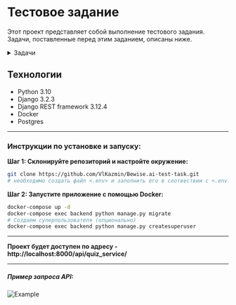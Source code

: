 # Тестовое задание

Этот проект представляет собой выполнение тестового задания. Задачи, поставленные перед этим заданием, описаны ниже.
<details>
 <summary>Задачи</summary>


1. **Развертывание СУБД с использованием Docker**

   - С помощью Docker (предпочтительно - docker-compose) развернуть образ с любой опенсорсной СУБД (предпочтительно - PostgreSQL).
   - Предоставить все необходимые скрипты и конфигурационные (docker/compose) файлы для развертывания СУБД.
   - Предоставить инструкции для подключения к СУБД.
   - Обеспечить сохранность данных при рестарте контейнера (использовать volume-ы для хранения файлов СУБД на хост-машине).

2. **Реализация веб-сервиса на Python3**

   - Реализовать веб-сервис с использованием Python3 и фреймворка (например, FastAPI или Flask).
   - Реализовать REST API, принимающее POST запросы с содержимым вида `{"questions_num": integer}`.
   - При получении запроса, сервис должен запрашивать с публичного API (англоязычные вопросы для викторин) указанное в запросе количество вопросов.
   - Полученные ответы должны сохраняться в базе данных (см. задачу 1).
   - В случае, если в БД имеется такой же вопрос, сервис должен выполнять дополнительные запросы к публичному API до получения уникального вопроса для викторины.
   - Ответом на запрос должен быть сохраненный вопрос для викторины. В случае его отсутствия - пустой объект.

3. **Инструкции и пример запроса**

   - В репозитории с заданием должны быть предоставлены инструкции по сборке Docker-образа с сервисом из пункта 2, его настройке и запуску.
   - Предоставить пример запроса к POST API сервиса.

4. **Дополнительные требования**

   - Желательно использовать docker-compose, SQLAlchemy.
   - Использовать аннотации типов.

</details>

## Технологии
- Python 3.10
- Django 3.2.3
- Django REST framework 3.12.4
- Docker
- Postgres
***

### Инструкции по установке и запуску:

**Шаг 1: Склонируйте репозиторий и настройте окружение:**
```bash
git clone https://github.com/VlKazmin/Bewise.ai-test-task.git
# необходимо создать файл <.env> и заполнить его в соотвествии с <.env.template>
 ```

**Шаг 2: Запустите приложение с помощью Docker:**
 ```bash
docker-compose up -d
docker-compose exec backend python manage.py migrate
# Создаем суперпользователя (опционально)
docker-compose exec backend python manage.py createsuperuser
```
***
**Проект будет доступен по адресу -  http://localhost:8000/api/quiz_service/**
***
##### **Пример запроса API:**
![Example](https://github.com/VlKazmin/Bewise.ai-test-task/assets/121579342/5429c541-3878-4965-a448-19865fa54e5e)





































